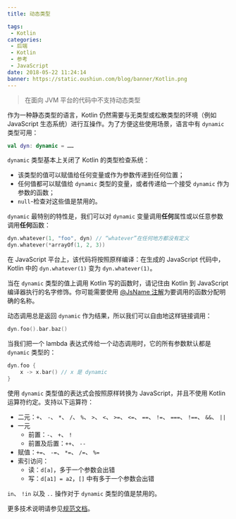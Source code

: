 ```yaml
---
title: 动态类型

tags:
 - Kotlin
categories:
 - 后端
 - Kotlin
 - 参考
 - JavaScript
date: 2018-05-22 11:24:14
banner: https://static.oushiun.com/blog/banner/Kotlin.png
---
```


> 在面向 JVM 平台的代码中不支持动态类型

<!-- more -->

作为一种静态类型的语言，Kotlin 仍然需要与无类型或松散类型的环境（例如 JavaScript 生态系统）进行互操作。为了方便这些使用场景，语言中有 `dynamic` 类型可用：

``` kotlin
val dyn: dynamic = ……
```

`dynamic` 类型基本上关闭了 Kotlin 的类型检查系统：

*   该类型的值可以赋值给任何变量或作为参数传递到任何位置；
*   任何值都可以赋值给 `dynamic` 类型的变量，或者传递给一个接受 `dynamic` 作为参数的函数；
*   `null`-检查对这些值是禁用的。

`dynamic` 最特别的特性是，我们可以对 `dynamic` 变量调用**任何**属性或以任意参数调用**任何**函数：

``` kotlin
dyn.whatever(1, "foo", dyn) // “whatever”在任何地方都没有定义
dyn.whatever(*arrayOf(1, 2, 3))
```

在 JavaScript 平台上，该代码将按照原样编译：在生成的 JavaScript 代码中，Kotlin 中的 `dyn.whatever(1)` 变为 `dyn.whatever(1)`。

当在 `dynamic` 类型的值上调用 Kotlin 写的函数时，请记住由 Kotlin 到 JavaScript 编译器执行的名字修饰。你可能需要使用 [@JsName 注解](js-to-kotlin-interop.html#JsName-注解)为要调用的函数分配明确的名称。

动态调用总是返回 `dynamic` 作为结果，所以我们可以自由地这样链接调用：

``` kotlin
dyn.foo().bar.baz()
```

当我们把一个 lambda 表达式传给一个动态调用时，它的所有参数默认都是 `dynamic` 类型的：

``` kotlin
dyn.foo {
    x -> x.bar() // x 是 dynamic
}
```

使用 `dynamic` 类型值的表达式会按照原样转换为 JavaScript，并且不使用 Kotlin 运算符约定。支持以下运算符：

*   二元：`+`、 `-`、 `*`、 `/`、 `%`、 `>`、 `<`、 `>=`、 `<=`、 `==`、 `!=`、 `===`、 `!==`、 `&&`、 `||`
*   一元
    *   前置：`-`、 `+`、 `!`
    *   前置及后置：`++`、 `--`
*   赋值：`+=`、 `-=`、 `*=`、 `/=`、 `%=`
*   索引访问：
    *   读：`d[a]`，多于一个参数会出错
    *   写：`d[a1] = a2`，`[]` 中有多于一个参数会出错

`in`、 `!in` 以及 `..` 操作对于 `dynamic` 类型的值是禁用的。

更多技术说明请参见[规范文档](https://github.com/JetBrains/kotlin/blob/master/spec-docs/dynamic-types.md)。

